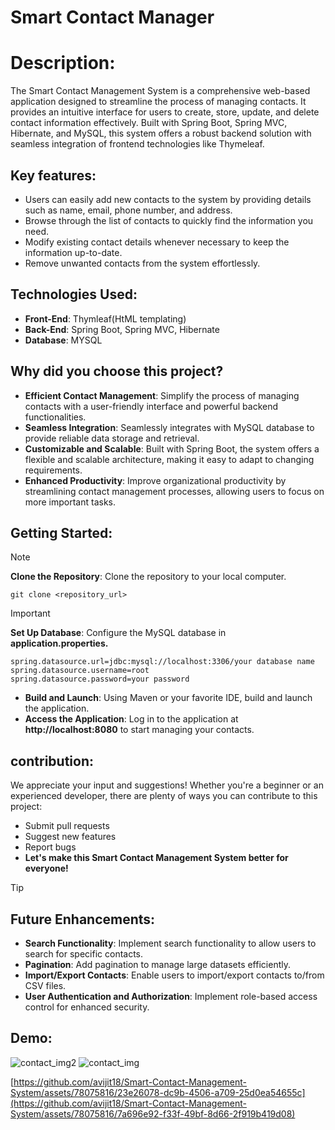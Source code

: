 # Smart Contact Manager 

# Description: 
The Smart Contact Management System is a comprehensive web-based application designed to streamline the process of managing contacts. It provides an intuitive interface for users to create, store, update, and delete contact information effectively. Built with Spring Boot, Spring MVC, Hibernate, and MySQL, this system offers a robust backend solution with seamless integration of frontend technologies like Thymeleaf.


## Key features:
- Users can easily add new contacts to the system by providing details such as name, email, phone number, and address.
- Browse through the list of contacts to quickly find the information you need.
- Modify existing contact details whenever necessary to keep the information up-to-date.
- Remove unwanted contacts from the system effortlessly.

## Technologies Used:
- **Front-End**: Thymleaf(HtML templating)
- **Back-End**: Spring Boot, Spring MVC, Hibernate
- **Database**: MYSQL

## Why did you choose this project?
- __Efficient Contact Management__: Simplify the process of managing contacts with a user-friendly interface and powerful backend functionalities.
- __Seamless Integration__: Seamlessly integrates with MySQL database to provide reliable data storage and retrieval.
- __Customizable and Scalable__: Built with Spring Boot, the system offers a flexible and scalable architecture, making it easy to adapt to changing requirements.
- __Enhanced Productivity__: Improve organizational productivity by streamlining contact management processes, allowing users to focus on more important tasks.

## Getting Started:
  > [!NOTE]
  > __Clone the Repository__: Clone the repository to your local computer.
   ```
  git clone <repository_url>
   ```
> [!IMPORTANT]
> **Set Up Database**: Configure the MySQL database in __application.properties.__
   ```
  spring.datasource.url=jdbc:mysql://localhost:3306/your database name
  spring.datasource.username=root
  spring.datasource.password=your password
   ```
- __Build and Launch__: Using Maven or your favorite IDE, build and launch the application.
- __Access the Application__: Log in to the application at **http://localhost:8080** to start managing your contacts.

## contribution:
We appreciate your input and suggestions! Whether you're a beginner or an experienced developer, there are plenty of ways you can contribute to this project:

- Submit pull requests
- Suggest new features
- Report bugs
- **Let's make this Smart Contact Management System better for everyone!**

> [!TIP]
> ## Future Enhancements:
> - __Search Functionality__: Implement search functionality to allow users to search for specific contacts.
> - __Pagination__: Add pagination to manage large datasets efficiently.
> - __Import/Export Contacts__: Enable users to import/export contacts to/from CSV files.
> - __User Authentication and Authorization__: Implement role-based access control for enhanced security.

## Demo:
  ![contact_img2](https://github.com/avijit18/Smart-Contact-Management-System/assets/78075816/7110fb92-bd0f-48c2-8f4d-aa41c14296e8)
![contact_img](https://github.com/avijit18/Smart-Contact-Management-System/assets/78075816/9ed41a91-a945-4b44-b3a0-f407e23d9f6c)

[https://github.com/avijit18/Smart-Contact-Management-System/assets/78075816/23e26078-dc9b-4506-a709-25d0ea54655c](https://github.com/avijit18/Smart-Contact-Management-System/assets/78075816/7a696e92-f33f-49bf-8d66-2f919b419d08)

